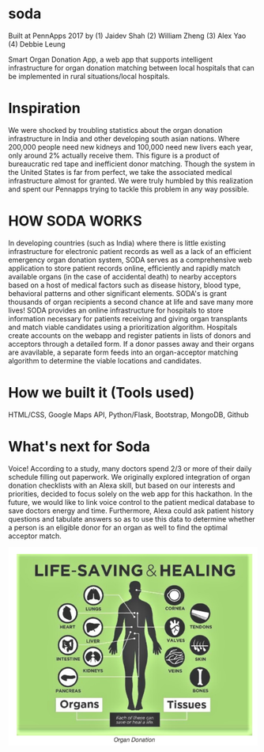 # soda

Built at PennApps 2017 by
(1) Jaidev Shah
(2) William Zheng
(3) Alex Yao
(4) Debbie Leung

Smart Organ Donation App, a web app that supports intelligent infrastructure for organ donation matching between local hospitals that can be implemented in rural situations/local hospitals.  

# Inspiration
We were shocked by troubling statistics about the organ donation infrastructure in India and other developing south asian nations. Where 200,000 people need new kidneys and 100,000 need new livers each year, only around 2% actually receive them. This figure is a product of bureaucratic red tape and inefficient donor matching. Though the system in the United States is far from perfect, we take the associated medical infrastructure almost for granted. We were truly humbled by this realization and spent our Pennapps trying to tackle this problem in any way possible.

# HOW SODA WORKS
In developing countries (such as India) where there is little existing infrastructure for electronic patient records as well as a lack of an efficient emergency organ donation system, SODA serves as a comprehensive web application to store patient records online, efficiently and rapidly match available organs (in the case of accidental death) to nearby acceptors based on a host of medical factors such as disease history, blood type, behavioral patterns and other significant elements. SODA's is grant thousands of organ recipients a second chance at life and save many more lives! SODA provides an online infrastructure for hospitals to store information necessary for patients receiving and giving organ transplants and match viable candidates using a prioritization algorithm. Hospitals create accounts on the webapp and register patients in lists of donors and acceptors through a detailed form. If a donor passes away and their organs are avavilable, a separate form feeds into an organ-acceptor matching algorithm to determine the viable locations and candidates.


# How we built it (Tools used)
HTML/CSS, Google Maps API, Python/Flask, Bootstrap, MongoDB, Github


# What's next for Soda
Voice! According to a study, many doctors spend 2/3 or more of their daily schedule filling out paperwork. We originally explored integration of organ donation checklists with an Alexa skill, but based on our interests and priorities, decided to focus solely on the web app for this hackathon. In the future, we would like to link voice control to the patient medical database to save doctors energy and time. Furthermore, Alexa could ask patient history questions and tabulate answers so as to use this data to determine whether a person is an eligible donor for an organ as well to find the optimal acceptor match.

![](https://github.com/magittan/soda/blob/master/Screen%20Shot%202019-09-25%20at%209.12.25%20PM.png)

